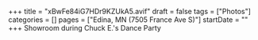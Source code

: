 +++
title = "xBwFe84iG7HDr9KZUkA5.avif"
draft = false
tags = ["Photos"]
categories = []
pages = ["Edina, MN (7505 France Ave S)"]
startDate = ""
+++
Showroom during Chuck E.'s Dance Party
